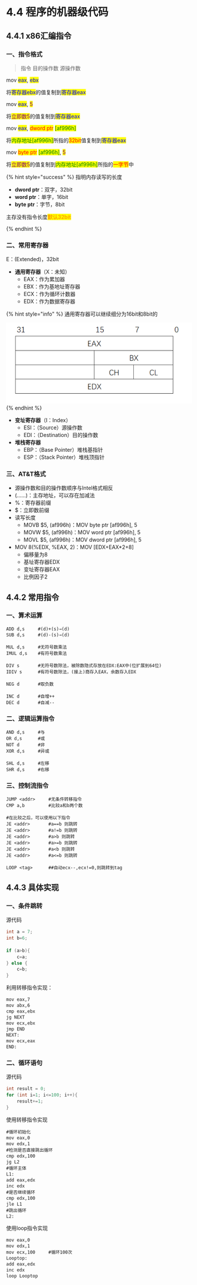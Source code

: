# 4.4 程序的机器级代码

## 4.4.1 x86汇编指令

### 一、指令格式

> 指令 目的操作数 源操作数

mov <mark style="color:blue;">eax</mark>, <mark style="color:blue;">ebx</mark>

将<mark style="color:blue;">寄存器ebx</mark>的值复制到<mark style="color:blue;">寄存器eax</mark>

<mark style="color:blue;"></mark>

mov <mark style="color:blue;">eax</mark>, <mark style="color:purple;">5</mark>

将<mark style="color:purple;">立即数5</mark>的值复制到<mark style="color:blue;">寄存器eax</mark>

<mark style="color:blue;"></mark>

mov <mark style="color:blue;">eax</mark>, <mark style="color:red;">dword ptr</mark> <mark style="color:green;">\[af996h]</mark>

将<mark style="color:green;">内存地址\[af996h]</mark>所指的<mark style="color:red;">32bit</mark>值复制到<mark style="color:blue;">寄存器eax</mark>

<mark style="color:blue;"></mark>

mov <mark style="color:red;">byte ptr</mark> <mark style="color:green;">\[af996h]</mark>, <mark style="color:purple;">5</mark>

将<mark style="color:purple;">立即数5</mark>的值复制到<mark style="color:green;">内存地址\[af996h]</mark>所指的<mark style="color:red;">一字节</mark>中

{% hint style="success" %}
指明内存读写的长度

* **dword ptr**：双字，32bit
* **word ptr**：单字，16bit
* **byte ptr**：字节，8bit

主存没有指令长度<mark style="color:orange;">**默认32bit**</mark>

{% endhint %}

### 二、常用寄存器

E：(Extended)，32bit

* **通用寄存器**（X：未知）
  * EAX：作为累加器
  * EBX：作为基地址寄存器
  * ECX：作为循环计数器
  * EDX：作为数据寄存器

{% hint style="info" %}
通用寄存器可以继续细分为16bit和8bit的

<img src="../.gitbook/assets/通用寄存器.png" alt="" data-size="original">
{% endhint %}

* **变址寄存器**（I：Index）
  * ESI：（Source）源操作数
  * EDI：（Destination）目的操作数
* **堆栈寄存器**
  * EBP：（Base Pointer）堆栈基指针
  * ESP：（Stack Pointer）堆栈顶指针



### 三、AT&T格式

* 源操作数和目的操作数顺序与Intel格式相反
* (……)：主存地址，可以存在加减法
* %：寄存器前缀
* $：立即数前缀
* 读写长度
  * MOVB \$5, (af996h)：MOV byte ptr [af996h],  5
  * MOVW \$5, (af996h)：MOV word ptr [af996h],  5
  * MOVL \$5, (af996h)：MOV dword ptr [af996h],  5
* MOV 8(%EDX, %EAX, 2)：MOV \[EDX+EAX\*2+8]
  * 偏移量为8
  * 基址寄存器EDX
  * 变址寄存器EAX
  * 比例因子2

## 4.4.2 常用指令

### 一、算术运算

```assembly
ADD d,s		#(d)+(s)→(d)
SUB d,s 	#(d)-(s)→(d)

MUL d,s 	#无符号数乘法
IMUL d,s	#有符号数乘法

DIV s		#无符号数除法，被除数隐式存放在EDX:EAX中(位扩展到64位)
IDIV s		#有符号数除法，(接上)商存入EAX，余数存入EDX

NEG d		#取负数

INC d		#自增++
DEC d		#自减--
```



### 二、逻辑运算指令

```assembly
AND d,s		#与
OR d,s		#或
NOT d		#非
XOR d,s		#异或

SHL d,s		#左移
SHR d,s		#右移
```



### 三、控制流指令

```assembly
JUMP <addr>		#无条件转移指令
CMP a,b			#比较a和b两个数

#在比较之后，可以使用以下指令
JE <addr>		#a==b 则跳转
JE <addr>		#a!=b 则跳转
JE <addr>		#a>b 则跳转
JE <addr>		#a>=b 则跳转
JE <addr>		#a<b 则跳转
JE <addr>		#a<=b 则跳转

LOOP <tag>		##自动ecx--,ecx!=0,则跳转到tag
```



## 4.4.3 具体实现

### 一、条件跳转

源代码

```java
int a = 7;
int b=6;

if (a>b){
    c=a;
} else {
    c=b;
}
```

利用转移指令实现：

```assembly
mov eax,7
mov abx,6
cmp eax,ebx
jg NEXT
mov ecx,ebx
jmp END
NEXT:
mov ecx,eax
END:
```



### 二、循环语句

源代码

```java
int result = 0;
for (int i=1; i<=100; i++){
    result+=1;
}
```

使用转移指令实现

```assembly
#循环初始化
mov eax,0
mov edx,1
#检测是否直接跳出循环
cmp edx,100
jg L2
#循环主体
L1:
add eax,edx
inc edx
#是否继续循环
cmp edx,100
jle L1
#跳出循环
L2:
```

使用loop指令实现

```assembly
mov eax,0
mov edx,1
mov ecx,100		#循环100次
Looptop:
add eax,edx
inc edx
loop Looptop
```

